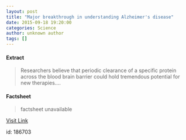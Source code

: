 ```yaml
---
layout: post
title: "Major breakthrough in understanding Alzheimer's disease"
date: 2015-09-18 19:20:00
categories: Science
author: unknown author
tags: []
---
```



#### Extract
>Researchers believe that periodic clearance of a specific protein across the blood brain barrier could hold tremendous potential for new therapies....

#### Factsheet
>factsheet unavailable

[Visit Link](http://www.sciencedaily.com/releases/2015/09/150918152000.htm)

id:  186703
